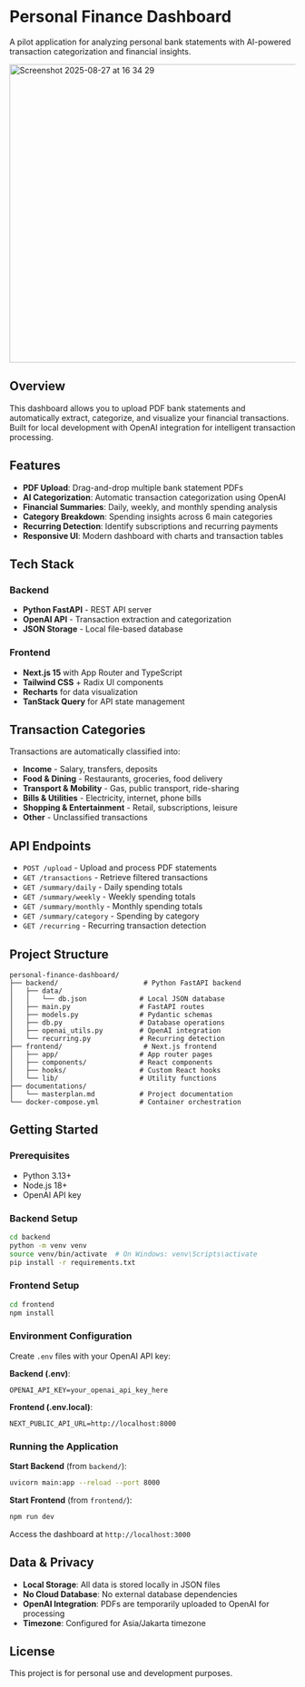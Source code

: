# Personal Finance Dashboard

A pilot application for analyzing personal bank statements with AI-powered transaction categorization and financial insights.

<img width="651" height="526" alt="Screenshot 2025-08-27 at 16 34 29" src="https://github.com/user-attachments/assets/bdb8e038-7fd6-4ee0-af4f-6c02fbe292b7" />

## Overview

This dashboard allows you to upload PDF bank statements and automatically extract, categorize, and visualize your financial transactions. Built for local development with OpenAI integration for intelligent transaction processing.

## Features

- **PDF Upload**: Drag-and-drop multiple bank statement PDFs
- **AI Categorization**: Automatic transaction categorization using OpenAI
- **Financial Summaries**: Daily, weekly, and monthly spending analysis
- **Category Breakdown**: Spending insights across 6 main categories
- **Recurring Detection**: Identify subscriptions and recurring payments
- **Responsive UI**: Modern dashboard with charts and transaction tables

## Tech Stack

### Backend
- **Python FastAPI** - REST API server
- **OpenAI API** - Transaction extraction and categorization
- **JSON Storage** - Local file-based database

### Frontend  
- **Next.js 15** with App Router and TypeScript
- **Tailwind CSS** + Radix UI components
- **Recharts** for data visualization
- **TanStack Query** for API state management

## Transaction Categories

Transactions are automatically classified into:
- **Income** - Salary, transfers, deposits
- **Food & Dining** - Restaurants, groceries, food delivery
- **Transport & Mobility** - Gas, public transport, ride-sharing
- **Bills & Utilities** - Electricity, internet, phone bills
- **Shopping & Entertainment** - Retail, subscriptions, leisure
- **Other** - Unclassified transactions

## API Endpoints

- `POST /upload` - Upload and process PDF statements
- `GET /transactions` - Retrieve filtered transactions
- `GET /summary/daily` - Daily spending totals
- `GET /summary/weekly` - Weekly spending totals  
- `GET /summary/monthly` - Monthly spending totals
- `GET /summary/category` - Spending by category
- `GET /recurring` - Recurring transaction detection

## Project Structure

```
personal-finance-dashboard/
├── backend/                     # Python FastAPI backend
│   ├── data/
│   │   └── db.json             # Local JSON database
│   ├── main.py                 # FastAPI routes
│   ├── models.py               # Pydantic schemas
│   ├── db.py                   # Database operations
│   ├── openai_utils.py         # OpenAI integration
│   └── recurring.py            # Recurring detection
├── frontend/                    # Next.js frontend
│   ├── app/                    # App router pages
│   ├── components/             # React components
│   ├── hooks/                  # Custom React hooks
│   └── lib/                    # Utility functions
├── documentations/
│   └── masterplan.md           # Project documentation
└── docker-compose.yml          # Container orchestration
```

## Getting Started

### Prerequisites
- Python 3.13+
- Node.js 18+
- OpenAI API key

### Backend Setup
```bash
cd backend
python -m venv venv
source venv/bin/activate  # On Windows: venv\Scripts\activate
pip install -r requirements.txt
```

### Frontend Setup
```bash
cd frontend
npm install
```

### Environment Configuration
Create `.env` files with your OpenAI API key:

**Backend (.env)**:
```
OPENAI_API_KEY=your_openai_api_key_here
```

**Frontend (.env.local)**:
```
NEXT_PUBLIC_API_URL=http://localhost:8000
```

### Running the Application

**Start Backend** (from `backend/`):
```bash
uvicorn main:app --reload --port 8000
```

**Start Frontend** (from `frontend/`):
```bash
npm run dev
```

Access the dashboard at `http://localhost:3000`

## Data & Privacy

- **Local Storage**: All data is stored locally in JSON files
- **No Cloud Database**: No external database dependencies
- **OpenAI Integration**: PDFs are temporarily uploaded to OpenAI for processing
- **Timezone**: Configured for Asia/Jakarta timezone

## License

This project is for personal use and development purposes.
